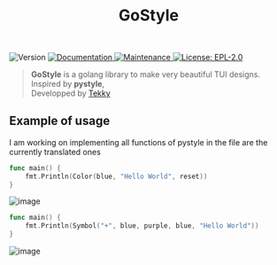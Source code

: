 <h1 align="center">GoStyle</h1>
<br>
<p>
  <img alt="Version" src="https://img.shields.io/badge/version-beta-blue.svg?cacheSeconds=2592000" />
  <a href="https://github.com/xtekky/gostyle/blob/main/README.md" target="_blank">
    <img alt="Documentation" src="https://img.shields.io/badge/documentation-yes-brightgreen.svg" />
  </a>
  <a href="https://github.com/xtekky/gostyle" target="_blank">
    <img alt="Maintenance" src="https://img.shields.io/badge/Maintained%3F-yes-green.svg" />
  </a>
  <a href="https://github.com/xtekky/gostyle/blob/main/LICENSE" target="_blank">
    <img alt="License: EPL-2.0" src="https://img.shields.io/github/license/billythegoat356/pystyle" />
  </a>
</p>

> **GoStyle** is a golang library to make very beautiful TUI designs.
> <br>
> Inspired by **pystyle**,
> <br>
> Developped by [Tekky](https://github.com/xtekky)

## Example of usage
I am working on implementing all functions of pystyle in the file are the currently translated ones

```go
func main() {
	fmt.Println(Color(blue, "Hello World", reset))
}
```

![image](https://user-images.githubusercontent.com/98614666/185834904-d015d890-3973-4ad5-987b-21aacaf0338e.png)

```go
func main() {
	fmt.Println(Symbol("+", blue, purple, blue, "Hello World"))
}
```

![image](https://user-images.githubusercontent.com/98614666/185837133-b932c161-0d26-40ff-b2b1-2b124bea933f.png)
